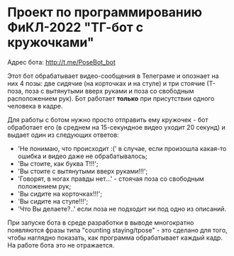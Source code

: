 # Проект по программированию ФиКЛ-2022 "ТГ-бот с кружочками"

Адрес бота: http://t.me/PoseBot_bot

Этот бот обрабатывает видео-сообщения в Телеграме и опознает на них 4 позы: две сидячие (на корточках и на стуле) и три стоячие (Т-поза, поза с вытянутыми вверх руками и поза со свободным расположением рук). Бот работает **только** при присутcтвии одного человека в кадре.

Для работы с ботом нужно просто отправить ему кружочек - бот обработает его (в среднем на 15-секундное видео уходит 20 секунд) и выдает один из следующих ответов:
- 'Не понимаю, что происходит :(' в случае, если произошла какая-то ошибка и видео даже не обрабатывалось;
- 'Вы стоите, как буква Т!!!';
- 'Вы стоите с вытянутыми вверх руками!!!';
- 'Говорят, в ногах правды нет...' - стоячая поза со свободным положением рук;
- 'Вы сидите на корточках!!!';
- 'Вы сидите на стуле!!!';
- 'Что Вы делаете?..' если поза не подходит ни под одно из описаний.

При запуске бота в среде разработки в выводе многократно появляются фразы типа "counting staying/tpose" - это сделано для того, чтобы наглядно показать, как программа обрабатывает каждый кадр. На работе бота это не отражается.
